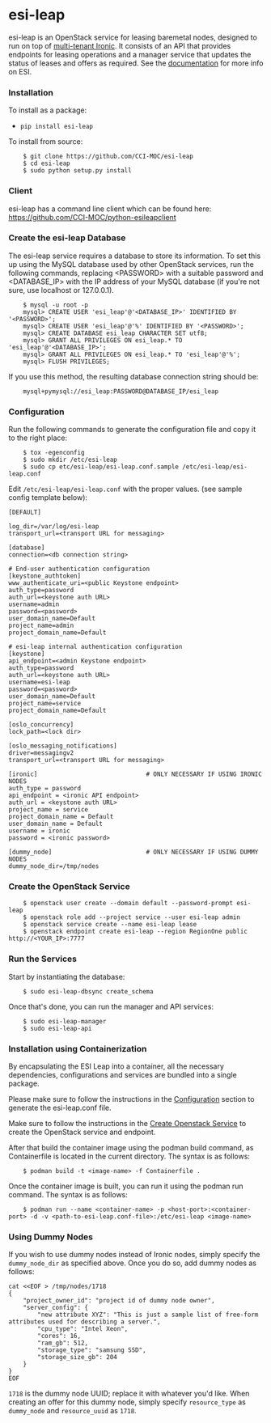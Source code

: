 # esi-leap

esi-leap is an OpenStack service for leasing baremetal nodes, designed to run
on top of [multi-tenant
Ironic](https://docs.openstack.org/ironic/latest/admin/node-multitenancy.html).
It consists of an API that provides endpoints for leasing operations and a
manager service that updates the status of leases and offers as required. See
the [documentation](https://esi.readthedocs.io/en/latest/index.html) for
more info on ESI.


### Installation

To install as a package:
 - `pip install esi-leap`

To install from source:

```
    $ git clone https://github.com/CCI-MOC/esi-leap
    $ cd esi-leap
    $ sudo python setup.py install
```


### Client

esi-leap has a command line client which can be found here:
https://github.com/CCI-MOC/python-esileapclient


### Create the esi-leap Database

The esi-leap service requires a database to store its information. To set this
up using the MySQL database used by other OpenStack services, run the following
commands, replacing \<PASSWORD\> with a suitable password and \<DATABASE\_IP\>
with the IP address of your MySQL database (if you're not sure, use localhost
or 127.0.0.1).

```
    $ mysql -u root -p
    mysql> CREATE USER 'esi_leap'@'<DATABASE_IP>' IDENTIFIED BY '<PASSWORD>';
    mysql> CREATE USER 'esi_leap'@'%' IDENTIFIED BY '<PASSWORD>';
    mysql> CREATE DATABASE esi_leap CHARACTER SET utf8;
    mysql> GRANT ALL PRIVILEGES ON esi_leap.* TO 'esi_leap'@'<DATABASE_IP>';
    mysql> GRANT ALL PRIVILEGES ON esi_leap.* TO 'esi_leap'@'%';
    mysql> FLUSH PRIVILEGES;
```

If you use this method, the resulting database connection string should be:

```
    mysql+pymysql://esi_leap:PASSWORD@DATABASE_IP/esi_leap
```


### Configuration

Run the following commands to generate the configuration file and copy it to
the right place:

```
    $ tox -egenconfig
    $ sudo mkdir /etc/esi-leap
    $ sudo cp etc/esi-leap/esi-leap.conf.sample /etc/esi-leap/esi-leap.conf
```

Edit `/etc/esi-leap/esi-leap.conf` with the proper values. (see sample config
template below):

```
[DEFAULT]

log_dir=/var/log/esi-leap
transport_url=<transport URL for messaging>

[database]
connection=<db connection string>

# End-user authentication configuration
[keystone_authtoken]
www_authenticate_uri=<public Keystone endpoint>
auth_type=password
auth_url=<keystone auth URL>
username=admin
password=<password>
user_domain_name=Default
project_name=admin
project_domain_name=Default

# esi-leap internal authentication configuration
[keystone]
api_endpoint=<admin Keystone endpoint>
auth_type=password
auth_url=<keystone auth URL>
username=esi-leap
password=<password>
user_domain_name=Default
project_name=service
project_domain_name=Default

[oslo_concurrency]
lock_path=<lock dir>

[oslo_messaging_notifications]
driver=messagingv2
transport_url=<transport URL for messaging>

[ironic]                              # ONLY NECESSARY IF USING IRONIC NODES
auth_type = password
api_endpoint = <ironic API endpoint>
auth_url = <keystone auth URL>
project_name = service
project_domain_name = Default
user_domain_name = Default
username = ironic
password = <ironic password>

[dummy_node]                          # ONLY NECESSARY IF USING DUMMY NODES
dummy_node_dir=/tmp/nodes
```


### Create the OpenStack Service

```
    $ openstack user create --domain default --password-prompt esi-leap
    $ openstack role add --project service --user esi-leap admin
    $ openstack service create --name esi-leap lease
    $ openstack endpoint create esi-leap --region RegionOne public http://<YOUR_IP>:7777
```


### Run the Services

Start by instantiating the database:

```
    $ sudo esi-leap-dbsync create_schema
```

Once that's done, you can run the manager and API services:


```
    $ sudo esi-leap-manager
    $ sudo esi-leap-api
```

### Installation using Containerization

By encapsulating the ESI Leap into a container, all the necessary dependencies, configurations and services are bundled into a single package.

Please make sure to follow the instructions in the [Configuration](#configuration) section to generate the esi-leap.conf file.

Make sure to follow the instructions in the [Create Openstack Service](#create-the-openstack-service) to create the OpenStack service and endpoint. 

After that build the container image using the podman build command, as Containerfile is located in the current directory. The syntax is as follows:

```
    $ podman build -t <image-name> -f Containerfile . 
```

Once the container image is built, you can run it using the podman run command. The syntax is as follows:

```
    $ podman run --name <container-name> -p <host-port>:<container-port> -d -v <path-to-esi-leap.conf-file>:/etc/esi-leap <image-name>
```


### Using Dummy Nodes

If you wish to use dummy nodes instead of Ironic nodes, simply specify the `dummy_node_dir`
as specified above. Once you do so, add dummy nodes as follows:

```
cat <<EOF > /tmp/nodes/1718
{
    "project_owner_id": "project id of dummy node owner",
    "server_config": {
        "new attribute XYZ": "This is just a sample list of free-form attributes used for describing a server.",
        "cpu_type": "Intel Xeon",
        "cores": 16,
        "ram_gb": 512,
        "storage_type": "samsung SSD",
        "storage_size_gb": 204
    }
}
EOF
```

`1718` is the dummy node UUID; replace it with whatever you'd like. When creating an offer
for this dummy node, simply specify `resource_type` as `dummy_node` and `resource_uuid` as
`1718`.
